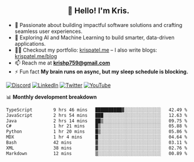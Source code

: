 <h2 align="center">👋 Hello! I'm Kris.</h2>

- 🚀 Passionate about building impactful software solutions and crafting seamless user experiences.<br>
- 🤖 Exploring AI and Machine Learning to build smarter, data-driven applications.<br>
- 👨‍💻 Checkout my portfolio: [krispatel.me](https://krispatel.me) – I also write blogs: [krispatel.me/blog](https://krispatel.me/blog)
- 📫 Reach me at **krishp759@gmail.com**<br>
- ⚡ Fun fact **My brain runs on async, but my sleep schedule is blocking.**

[![Discord](https://img.shields.io/badge/discord-36393e?style=for-the-badge&logo=discord&logoColor=#5865F2)](https://discord.gg/684004012210651146)
[![LinkedIn](https://img.shields.io/badge/linkedin-0072b1?style=for-the-badge&logo=linkedin&logoColor=#0A66C2)](linkedin.com/in/kris-patel-985158250/)
[![Twitter](https://img.shields.io/badge/Twitter-1DA1F2?style=for-the-badge&logo=twitter&logoColor=white)](https://twitter.com/Kris__Logan)
[![YouTube](https://img.shields.io/badge/YouTube-FF0000?style=for-the-badge&logo=youtube&logoColor=white)](https://youtube.com/@krisgenics4404) 

📊 **Monthly development breakdown**
<!--START_SECTION:waka-->

```txt
TypeScript        9 hrs 46 mins   ██████████▓░░░░░░░░░░░░░░   42.49 %
JavaScript        2 hrs 54 mins   ███░░░░░░░░░░░░░░░░░░░░░░   12.63 %
Java              2 hrs 14 mins   ██▒░░░░░░░░░░░░░░░░░░░░░░   09.75 %
C#                1 hr 21 mins    █▒░░░░░░░░░░░░░░░░░░░░░░░   05.88 %
Python            1 hr 20 mins    █▒░░░░░░░░░░░░░░░░░░░░░░░   05.86 %
MDX               1 hr 4 mins     █░░░░░░░░░░░░░░░░░░░░░░░░   04.64 %
Bash              42 mins         ▓░░░░░░░░░░░░░░░░░░░░░░░░   03.11 %
XML               38 mins         ▓░░░░░░░░░░░░░░░░░░░░░░░░   02.76 %
Markdown          12 mins         ▒░░░░░░░░░░░░░░░░░░░░░░░░   00.89 %
```

<!--END_SECTION:waka-->
